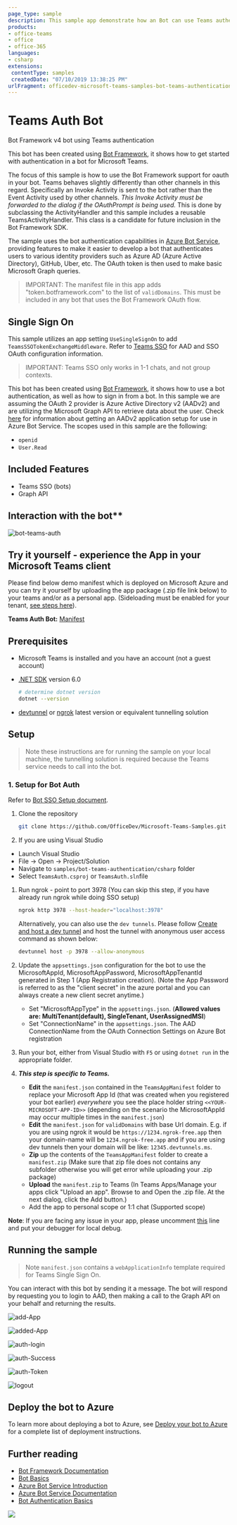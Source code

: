 ```yaml
---
page_type: sample
description: This sample app demonstrate how an Bot can use Teams authentication
products:
- office-teams
- office
- office-365
languages:
- csharp
extensions:
 contentType: samples
 createdDate: "07/10/2019 13:38:25 PM"
urlFragment: officedev-microsoft-teams-samples-bot-teams-authentication-csharp
---
```

# Teams Auth Bot

Bot Framework v4 bot using Teams authentication

This bot has been created using [Bot Framework](https://dev.botframework.com), it shows how to get started with authentication in a bot for Microsoft Teams.

The focus of this sample is how to use the Bot Framework support for oauth in your bot. Teams behaves slightly differently than other channels in this regard. Specifically an Invoke Activity is sent to the bot rather than the Event Activity used by other channels. _This Invoke Activity must be forwarded to the dialog if the OAuthPrompt is being used._ This is done by subclassing the ActivityHandler and this sample includes a reusable TeamsActivityHandler. This class is a candidate for future inclusion in the Bot Framework SDK.

The sample uses the bot authentication capabilities in [Azure Bot Service](https://docs.botframework.com), providing features to make it easier to develop a bot that authenticates users to various identity providers such as Azure AD (Azure Active Directory), GitHub, Uber, etc. The OAuth token is then used to make basic Microsoft Graph queries.

> IMPORTANT: The manifest file in this app adds "token.botframework.com" to the list of `validDomains`. This must be included in any bot that uses the Bot Framework OAuth flow.

## Single Sign On

This sample utilizes an app setting `UseSingleSignOn` to add `TeamsSSOTokenExchangeMiddleware`. Refer to [Teams SSO](https://docs.microsoft.com/microsoftteams/platform/bots/how-to/authentication/auth-aad-sso-bots) for AAD and SSO OAuth configuration information.

> IMPORTANT: Teams SSO only works in 1-1 chats, and not group contexts.

This bot has been created using [Bot Framework](https://dev.botframework.com), it shows how to use a bot authentication, as well as how to sign in from a bot. In this sample we are assuming the OAuth 2 provider is Azure Active Directory v2 (AADv2) and are utilizing the Microsoft Graph API to retrieve data about the user. Check [here](https://docs.microsoft.com/azure/bot-service/bot-builder-authentication) for information about getting an AADv2 application setup for use in Azure Bot Service. The scopes used in this sample are the following:

- `openid`
- `User.Read`

## Included Features
* Teams SSO (bots)
* Graph API

## Interaction with the bot**
![bot-teams-auth ](Images/bot-teams-auth.gif)

## Try it yourself - experience the App in your Microsoft Teams client
Please find below demo manifest which is deployed on Microsoft Azure and you can try it yourself by uploading the app package (.zip file link below) to your teams and/or as a personal app. (Sideloading must be enabled for your tenant, [see steps here](https://docs.microsoft.com/microsoftteams/platform/concepts/build-and-test/prepare-your-o365-tenant#enable-custom-teams-apps-and-turn-on-custom-app-uploading)).

**Teams Auth Bot:** [Manifest](/samples/bot-teams-authentication/csharp/demo-manifest/bot-teams-authentication.zip)

## Prerequisites

- Microsoft Teams is installed and you have an account (not a guest account)
- [.NET SDK](https://dotnet.microsoft.com/download) version 6.0

  ```bash
  # determine dotnet version
  dotnet --version
  ```
- [devtunnel](https://learn.microsoft.com/en-us/azure/developer/dev-tunnels/get-started?tabs=windows) or [ngrok](https://ngrok.com/) latest version or equivalent tunnelling solution

## Setup

> Note these instructions are for running the sample on your local machine, the tunnelling solution is required because
> the Teams service needs to call into the bot.

### 1. Setup for Bot Auth
Refer to [Bot SSO Setup document](https://github.com/OfficeDev/Microsoft-Teams-Samples/blob/main/samples/bot-conversation-sso-quickstart/BotSSOSetup.md).

1) Clone the repository

    ```bash
    git clone https://github.com/OfficeDev/Microsoft-Teams-Samples.git
    ```

1) If you are using Visual Studio
- Launch Visual Studio
- File -> Open -> Project/Solution
- Navigate to `samples/bot-teams-authentication/csharp` folder
- Select `TeamsAuth.csproj` or `TeamsAuth.sln`file

1) Run ngrok - point to port 3978 (You can skip this step, if you have already run ngrok while doing SSO setup)

   ```bash
   ngrok http 3978 --host-header="localhost:3978"
   ```  

   Alternatively, you can also use the `dev tunnels`. Please follow [Create and host a dev tunnel](https://learn.microsoft.com/en-us/azure/developer/dev-tunnels/get-started?tabs=windows) and host the tunnel with anonymous user access command as shown below:

   ```bash
   devtunnel host -p 3978 --allow-anonymous
   ```

1) Update the `appsettings.json` configuration for the bot to use the MicrosoftAppId, MicrosoftAppPassword, MicrosoftAppTenantId generated in Step 1 (App Registration creation). (Note the App Password is referred to as the "client secret" in the azure portal and you can always create a new client secret anytime.)
    - Set "MicrosoftAppType" in the `appsettings.json`. (**Allowed values are: MultiTenant(default), SingleTenant, UserAssignedMSI**)
    - Set "ConnectionName" in the `appsettings.json`. The AAD ConnectionName from the OAuth Connection Settings on Azure Bot registration

1) Run your bot, either from Visual Studio with `F5` or using `dotnet run` in the appropriate folder.

1) __*This step is specific to Teams.*__
    - **Edit** the `manifest.json` contained in the `TeamsAppManifest` folder to replace your Microsoft App Id (that was created when you registered your bot earlier) *everywhere* you see the place holder string `<<YOUR-MICROSOFT-APP-ID>>` (depending on the scenario the MicrosoftAppId may occur multiple times in the `manifest.json`)
    - **Edit** the `manifest.json` for `validDomains` with base Url domain. E.g. if you are using ngrok it would be `https://1234.ngrok-free.app` then your domain-name will be `1234.ngrok-free.app` and if you are using dev tunnels then your domain will be like: `12345.devtunnels.ms`.
    - **Zip** up the contents of the `TeamsAppManifest` folder to create a `manifest.zip` (Make sure that zip file does not contains any subfolder otherwise you will get error while uploading your .zip package)
    - **Upload** the `manifest.zip` to Teams (In Teams Apps/Manage your apps click "Upload an app". Browse to and Open the .zip file. At the next dialog, click the Add button.)
    - Add the app to personal scope or 1:1 chat (Supported scope)

**Note**: If you are facing any issue in your app, please uncomment [this](https://github.com/OfficeDev/Microsoft-Teams-Samples/blob/main/samples/bot-teams-authentication/csharp/AdapterWithErrorHandler.cs#L35) line and put your debugger for local debug.

## Running the sample

> Note `manifest.json` contains a `webApplicationInfo` template required for Teams Single Sign On.

You can interact with this bot by sending it a message. The bot will respond by requesting you to login to AAD, then making a call to the Graph API on your behalf and returning the results.

![add-App ](Images/add-App.png)

![added-App ](Images/added-App.png)

![auth-login ](Images/auth-login.png)

![auth-Success ](Images/auth-Success.png)

![auth-Token ](Images/auth-Token.png)

![logout ](Images/logout.png)

## Deploy the bot to Azure

To learn more about deploying a bot to Azure, see [Deploy your bot to Azure](https://aka.ms/azuredeployment) for a complete list of deployment instructions.

## Further reading

- [Bot Framework Documentation](https://docs.botframework.com)
- [Bot Basics](https://docs.microsoft.com/azure/bot-service/bot-builder-basics?view=azure-bot-service-4.0)
- [Azure Bot Service Introduction](https://docs.microsoft.com/azure/bot-service/bot-service-overview-introduction?view=azure-bot-service-4.0)
- [Azure Bot Service Documentation](https://docs.microsoft.com/azure/bot-service/?view=azure-bot-service-4.0)
- [Bot Authentication Basics](https://learn.microsoft.com/en-us/microsoftteams/platform/bots/how-to/authentication/bot-sso-overview)

<img src="https://pnptelemetry.azurewebsites.net/microsoft-teams-samples/samples/bot-teams-authentication-csharp" />